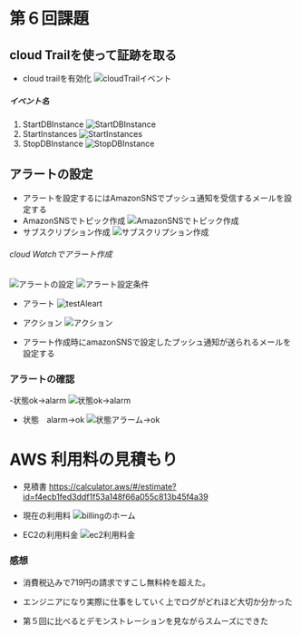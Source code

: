 # 第６回課題

## cloud Trailを使って証跡を取る
- cloud trailを有効化
![cloudTrailイベント](lecture06/cloudTrailイベント.png)
##### イベント名         
1. StartDBInstance
![StartDBInstance](lecture06/StartDBInstance.png)
2. StartInstances
![StartInstances](lecture06/StartInstances.png)
3. StopDBInstance
![StopDBInstance](lecture06/StopDBInstance.png)
## アラートの設定
- アラートを設定するにはAmazonSNSでプッシュ通知を受信するメールを設定する
- AmazonSNSでトピック作成
![AmazonSNSでトピック作成](lecture06/AmazonSNSでトピック作成.png)
- サブスクリプション作成
![サブスクリプション作成](lecture06/サブスクリプション作成.png)
###### cloud Watchでアラート作成

![アラートの設定](lecture06/アラートの設定.png)
![アラート設定条件](lecture06/アラート設定条件.png)
- アラート
![testAleart](lecture06/testAleart.png)
- アクション
![アクション](lecture06/アクション.png)

- アラート作成時にamazonSNSで設定したプッシュ通知が送られるメールを設定する
### アラートの確認
-状態ok->alarm
![状態ok->alarm](lecture06/状態ok->alarm.png)

- 状態　alarm->ok
![状態アラーム->ok](lecture06/状態アラーム->ok.png)
# AWS 利用料の見積もり
- 見積書 
https://calculator.aws/#/estimate?id=f4ecb1fed3ddf1f53a148f66a055c813b45f4a39

- 現在の利用料
![billingのホーム](lecture06/billingのホーム.png)
- EC2の利用料金
![ec2利用料金](lecture06/ec2利用料金.png)
### 感想
- 消費税込みで719円の請求ですこし無料枠を超えた。
- エンジニアになり実際に仕事をしていく上でログがどれほど大切か分かった

- 第５回に比べるとデモンストレーションを見ながらスムーズにできた

